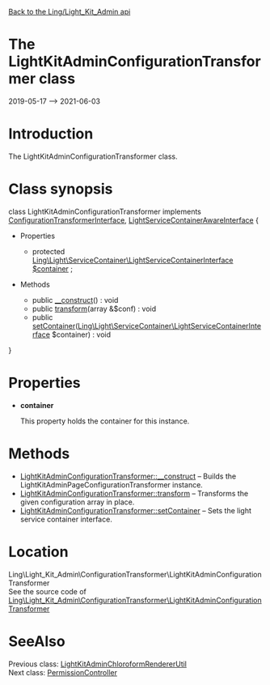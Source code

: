 [Back to the Ling/Light_Kit_Admin api](https://github.com/lingtalfi/Light_Kit_Admin/blob/master/doc/api/Ling/Light_Kit_Admin.md)



The LightKitAdminConfigurationTransformer class
================
2019-05-17 --> 2021-06-03






Introduction
============

The LightKitAdminConfigurationTransformer class.



Class synopsis
==============


class <span class="pl-k">LightKitAdminConfigurationTransformer</span> implements [ConfigurationTransformerInterface](https://github.com/lingtalfi/Light_Kit/blob/master/doc/api/Ling/Light_Kit/ConfigurationTransformer/ConfigurationTransformerInterface.md), [LightServiceContainerAwareInterface](https://github.com/lingtalfi/Light/blob/master/doc/api/Ling/Light/ServiceContainer/LightServiceContainerAwareInterface.md) {

- Properties
    - protected [Ling\Light\ServiceContainer\LightServiceContainerInterface](https://github.com/lingtalfi/Light/blob/master/doc/api/Ling/Light/ServiceContainer/LightServiceContainerInterface.md) [$container](#property-container) ;

- Methods
    - public [__construct](https://github.com/lingtalfi/Light_Kit_Admin/blob/master/doc/api/Ling/Light_Kit_Admin/ConfigurationTransformer/LightKitAdminConfigurationTransformer/__construct.md)() : void
    - public [transform](https://github.com/lingtalfi/Light_Kit_Admin/blob/master/doc/api/Ling/Light_Kit_Admin/ConfigurationTransformer/LightKitAdminConfigurationTransformer/transform.md)(array &$conf) : void
    - public [setContainer](https://github.com/lingtalfi/Light_Kit_Admin/blob/master/doc/api/Ling/Light_Kit_Admin/ConfigurationTransformer/LightKitAdminConfigurationTransformer/setContainer.md)([Ling\Light\ServiceContainer\LightServiceContainerInterface](https://github.com/lingtalfi/Light/blob/master/doc/api/Ling/Light/ServiceContainer/LightServiceContainerInterface.md) $container) : void

}




Properties
=============

- <span id="property-container"><b>container</b></span>

    This property holds the container for this instance.
    
    



Methods
==============

- [LightKitAdminConfigurationTransformer::__construct](https://github.com/lingtalfi/Light_Kit_Admin/blob/master/doc/api/Ling/Light_Kit_Admin/ConfigurationTransformer/LightKitAdminConfigurationTransformer/__construct.md) &ndash; Builds the LightKitAdminPageConfigurationTransformer instance.
- [LightKitAdminConfigurationTransformer::transform](https://github.com/lingtalfi/Light_Kit_Admin/blob/master/doc/api/Ling/Light_Kit_Admin/ConfigurationTransformer/LightKitAdminConfigurationTransformer/transform.md) &ndash; Transforms the given configuration array in place.
- [LightKitAdminConfigurationTransformer::setContainer](https://github.com/lingtalfi/Light_Kit_Admin/blob/master/doc/api/Ling/Light_Kit_Admin/ConfigurationTransformer/LightKitAdminConfigurationTransformer/setContainer.md) &ndash; Sets the light service container interface.





Location
=============
Ling\Light_Kit_Admin\ConfigurationTransformer\LightKitAdminConfigurationTransformer<br>
See the source code of [Ling\Light_Kit_Admin\ConfigurationTransformer\LightKitAdminConfigurationTransformer](https://github.com/lingtalfi/Light_Kit_Admin/blob/master/ConfigurationTransformer/LightKitAdminConfigurationTransformer.php)



SeeAlso
==============
Previous class: [LightKitAdminChloroformRendererUtil](https://github.com/lingtalfi/Light_Kit_Admin/blob/master/doc/api/Ling/Light_Kit_Admin/Chloroform/LightKitAdminChloroformRendererUtil.md)<br>Next class: [PermissionController](https://github.com/lingtalfi/Light_Kit_Admin/blob/master/doc/api/Ling/Light_Kit_Admin/Controller/Admin/PermissionController.md)<br>
